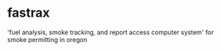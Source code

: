 # fastrax
'fuel analysis, smoke tracking, and report access computer system' for smoke permitting in oregon
